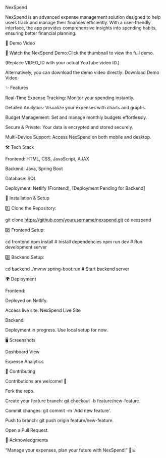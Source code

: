 NexSpend

NexSpend is an advanced expense management solution designed to help users track and manage their finances efficiently. With a user-friendly interface, the app provides comprehensive insights into spending habits, ensuring better financial planning.

🚀 Demo Video

🎥 Watch the NexSpend Demo:Click the thumbnail to view the full demo.

(Replace VIDEO_ID with your actual YouTube video ID.)

Alternatively, you can download the demo video directly: Download Demo Video

✨ Features

Real-Time Expense Tracking: Monitor your spending instantly.

Detailed Analytics: Visualize your expenses with charts and graphs.

Budget Management: Set and manage monthly budgets effortlessly.

Secure & Private: Your data is encrypted and stored securely.

Multi-Device Support: Access NexSpend on both mobile and desktop.

🛠️ Tech Stack

Frontend: HTML, CSS, JavaScript, AJAX

Backend: Java, Spring Boot

Database: SQL

Deployment: Netlify (Frontend), [Deployment Pending for Backend]

📝 Installation & Setup

1️⃣ Clone the Repository:

git clone https://github.com/yourusername/nexspend.git
cd nexspend

2️⃣ Frontend Setup:

cd frontend
npm install  # Install dependencies
npm run dev   # Run development server

3️⃣ Backend Setup:

cd backend
./mvnw spring-boot:run  # Start backend server

🌍 Deployment

Frontend:

Deployed on Netlify.

Access live site: NexSpend Live Site

Backend:

Deployment in progress. Use local setup for now.

🖥️ Screenshots

Dashboard View

Expense Analytics





🤝 Contributing

Contributions are welcome! 🙌

Fork the repo.

Create your feature branch: git checkout -b feature/new-feature.

Commit changes: git commit -m 'Add new feature'.

Push to branch: git push origin feature/new-feature.

Open a Pull Request.


🚀 Acknowledgments

“Manage your expenses, plan your future with NexSpend!” 💸📊


